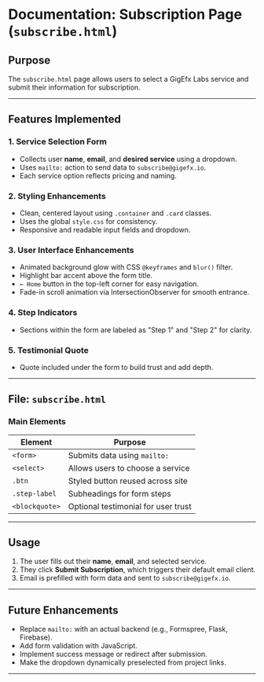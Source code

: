 # Documentation: Subscription Page (`subscribe.html`)

## Purpose
The `subscribe.html` page allows users to select a GigEfx Labs service and submit their information for subscription.

---

## Features Implemented

### 1. **Service Selection Form**
- Collects user **name**, **email**, and **desired service** using a dropdown.
- Uses `mailto:` action to send data to `subscribe@gigefx.io`.
- Each service option reflects pricing and naming.

### 2. **Styling Enhancements**
- Clean, centered layout using `.container` and `.card` classes.
- Uses the global `style.css` for consistency.
- Responsive and readable input fields and dropdown.

### 3. **User Interface Enhancements**
- Animated background glow with CSS `@keyframes` and `blur()` filter.
- Highlight bar accent above the form title.
- `← Home` button in the top-left corner for easy navigation.
- Fade-in scroll animation via IntersectionObserver for smooth entrance.

### 4. **Step Indicators**
- Sections within the form are labeled as "Step 1" and "Step 2" for clarity.

### 5. **Testimonial Quote**
- Quote included under the form to build trust and add depth.

---

## File: `subscribe.html`

### Main Elements
| Element | Purpose |
|--------|---------|
| `<form>`       | Submits data using `mailto:`         |
| `<select>`     | Allows users to choose a service     |
| `.btn`         | Styled button reused across site     |
| `.step-label`  | Subheadings for form steps           |
| `<blockquote>` | Optional testimonial for user trust  |

---

## Usage

1. The user fills out their **name**, **email**, and selected service.
2. They click **Submit Subscription**, which triggers their default email client.
3. Email is prefilled with form data and sent to `subscribe@gigefx.io`.

---

## Future Enhancements

- Replace `mailto:` with an actual backend (e.g., Formspree, Flask, Firebase).
- Add form validation with JavaScript.
- Implement success message or redirect after submission.
- Make the dropdown dynamically preselected from project links.

---